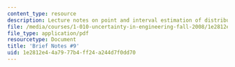 ```yaml
---
content_type: resource
description: Lecture notes on point and interval estimation of distribution parameters.
file: /media/courses/1-010-uncertainty-in-engineering-fall-2008/1e2812e44a7977b4ff24a244d7f0dd70_notes_09.pdf
file_type: application/pdf
resourcetype: Document
title: 'Brief Notes #9'
uid: 1e2812e4-4a79-77b4-ff24-a244d7f0dd70
---
```

